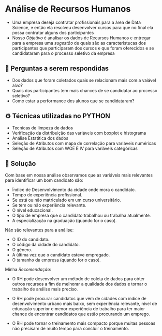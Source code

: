 # Análise de Recursos Humanos
- Uma empresa deseja contratar profissionais para a área de Data Science, e então ela resolveu desenvolver cursos para que no final ela possa contratar alguns dos participantes
- Nosso *Objetivo* é analisar os dados de Recursos Humanos e entregar para a empresa uma *sugestão* de quais são  as caracteristucas dos participantes que participaram dos cursos e que foram oferecidos e se candidataram para o processo seletivo da empresa

## 🤔 Perguntas a serem respondidas
- Dos dados que foram coletados quais se relacionam mais com a vaiável alvo?
- Quais dos participantes tem mais chances de se candidatar ao processo seletivo?
- Como estar a performance dos alunos que se candidataram?

## ⚙ Técnicas utilizadas no PYTHON
- Tecnicas de limpeza de dados
- Verificação da distribuição das variáveis com boxplot e histograma
- Análise Estatítica dos dados
- Seleção de Atributos com mapa de correlação para variáveis numéricas
- Seleção de Atributos com WOE E IV para variáveis categóricas

## 📌 Solução
Com base em nossa análise observamos que as variáveis mais relevantes para identificar um bom candidato são:

- Índice de Desenvolvimento da cidade onde mora o candidato.
- Tempo de experiência profissional.
- Se está ou não matriculado em um curso universitário.
- Se tem ou não experiência relevante.
- O nível educacional.
- O tipo de empresa que o candidato trabalhou ou trabalha atualmente.
- A especialização na graduação (quando for o caso).

Não são relevantes para a análise:

- O ID do candidato.
- O código da cidade do candidato.
- O gênero.
- A última vez que o candidato esteve empregado.
- O tamanho da empresa (quando for o caso).

Minha *Recomendação*:

- O RH pode desenvolver um método de coleta de dados para obter outros recursos a fim de melhorar a qualidade dos dados e tornar o trabalho de análise mais preciso.

- O RH pode procurar candidatos que vêm de cidades com índice de desenvolvimento urbano mais baixo, sem experiência relevante, nível de educação superior e menor experiência de trabalho para ter maior chance de encontrar candidatos que estão procurando um emprego.

- O RH pode tornar o treinamento mais compacto porque muitas pessoas não precisam de muito tempo para concluir o treinamento.
